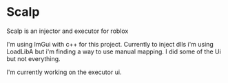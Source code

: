 # Scalp
Scalp is an injector and executor for roblox

I'm using ImGui with c++ for this project.
Currently to inject dlls i'm using LoadLibA but i'm finding a way to use manual mapping.
I did some of the Ui but not everything.

I'm currently working on the executor ui.

